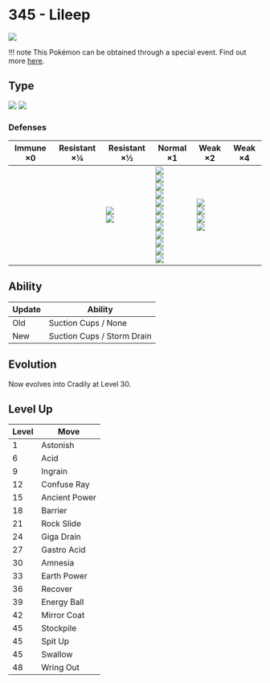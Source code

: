 # 345 - Lileep
![][345]

!!! note
    This Pokémon can be obtained through a special event. Find out more [here](../../special_events/#fossil-pokemon).

## Type

![][rock]  ![][grass]

### Defenses

Immune ×0 | Resistant ×¼ | Resistant ×½                     | Normal ×1                                                                                                                                                                   | Weak ×2                                                 | Weak ×4
---       | ---          | ---                              | ---                                                                                                                                                                         | ---                                                     | ---
&nbsp;    | &nbsp;       | ![][normal]<br>![][electric]<br> | ![][flying]<br>![][poison]<br>![][ground]<br>![][rock]<br>![][ghost]<br>![][fire]<br>![][water]<br>![][grass]<br>![][psychic]<br>![][dragon]<br>![][dark]<br>![][fairy]<br> | ![][fighting]<br>![][bug]<br>![][steel]<br>![][ice]<br> | &nbsp;

## Ability

Update | Ability
---    | ---
Old    | Suction Cups / None
New    | Suction Cups / Storm Drain

## Evolution
Now evolves into Cradily at Level 30.

## Level Up

Level | Move
---   | ---
1     | Astonish
6     | Acid
9     | Ingrain
12    | Confuse Ray
15    | Ancient Power
18    | Barrier
21    | Rock Slide
24    | Giga Drain
27    | Gastro Acid
30    | Amnesia
33    | Earth Power
36    | Recover
39    | Energy Ball
42    | Mirror Coat
45    | Stockpile
45    | Spit Up
45    | Swallow
48    | Wring Out

[345]: ../img/pokemon/345.png
[normal]: ../img/types/normal.png
[fire]: ../img/types/fire.png
[fighting]: ../img/types/fighting.png
[water]: ../img/types/water.png
[flying]: ../img/types/flying.png
[grass]: ../img/types/grass.png
[poison]: ../img/types/poison.png
[electric]: ../img/types/electric.png
[ground]: ../img/types/ground.png
[psychic]: ../img/types/psychic.png
[rock]: ../img/types/rock.png
[ice]: ../img/types/ice.png
[bug]: ../img/types/bug.png
[dragon]: ../img/types/dragon.png
[ghost]: ../img/types/ghost.png
[dark]: ../img/types/dark.png
[steel]: ../img/types/steel.png
[fairy]: ../img/types/fairy.png
